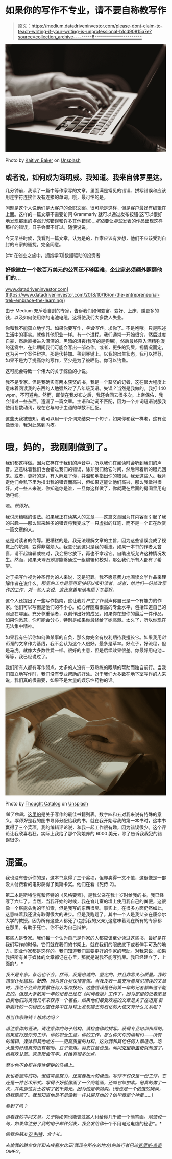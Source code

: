 # 如果你的写作不专业，请不要自称教写作

> 原文：<https://medium.datadriveninvestor.com/please-dont-claim-to-teach-writing-if-your-writing-is-unprofessional-b1cd90815a7e?source=collection_archive---------6----------------------->

![](img/2f4873668a9bcae1d2b8b8fe461ae7d3.png)

Photo by [Kaitlyn Baker](https://unsplash.com/@kaitlynbaker?utm_source=medium&utm_medium=referral) on [Unsplash](https://unsplash.com?utm_source=medium&utm_medium=referral)

## 或者说，如何成为海明威。我知道。我来自佛罗里达。

几分钟前，我读了一篇中等作家写的文章，里面满是常见的错误、拼写错误和应该用连字符连接但没有连接的单词。哦，最可怕的是。

问题是这个人说他们是大客户的全职文案。很可能是这样，但是客户最好有编辑在上面。这样的一篇文章不需要访问 Grammarly 就可以通过发布按钮(这可以很好地发现那里的*与他们的*错误和许多其他错误)...*那边*要让*那边*发表的作品出现这样那样的错误，日子会很不好过。随便说说。

今天早些时候，我看到一篇文章，认为是的，作家应该有梦想，他们不应该受到自封的专家的骚扰。完全同意。

[](https://www.datadriveninvestor.com/2018/10/16/on-the-entrepreneurial-trek-embrace-the-learning/) [## 在创业之旅中，拥抱学习|数据驱动的投资者

### 好像建立一个数百万美元的公司还不够困难，企业家必须额外照顾他们的…

www.datadriveninvestor.com](https://www.datadriveninvestor.com/2018/10/16/on-the-entrepreneurial-trek-embrace-the-learning/) 

由于 Medium 充斥着自封的专家，告诉我们如何变富、变好、上床、赚更多的钱，以及如何使用你的电池电缆，这将使我们大多数人失业。

你和我不能孤立地学习。如果你要写作，*学会写作*。求你了。不是咆哮。只是陈述生活中的事实。就像其他职业一样。有一个进程。我们通常一开始很穷，然后过度自豪，然后直接进入深深的、黑暗的沮丧(我写的是狗屎)，然后最终陷入酒精弥漫的迷雾中，在此期间我们可能会写出一部杰作。或者，更多的狗屎，视情况而定，这为另一个案件辩护。那是伏特加。移到琴键上。以我的出生状态，我可以推荐，如果不是为了提高你的写作，至少是为了被晒伤。你可以钓鱼。

这可能会导致一个伟大的关于鲸鱼的小说。

我不是专家。但是我确实有两本获奖的书，我是一个获奖的记者，这在很大程度上意味着阅读我的东西的人勉强熬过了八年级英语。失误？当然是我做的。我打 140 wpm，不可避免。然而，即使在我发布之后，我还会回去很多次。上帝保佑，我会错过一些东西。遗漏了一篇文章。主语和动词不匹配，因为一个介词短语说服我使用复数动词，现在它与句子主语的单数不匹配。

这些天我被告知，我可以用一个介词来结束一个句子，如果你和我一样老，这有点像亵渎，我对此感到内疚。

# 哦，妈的，我刚刚做到了。

我们都这样做。因为它存在于我们的声音中，所以我们在阅读时会听到我们的声音。这意味着我们也会错过我们的错误，除非我们给它时间，然后带着新的眼光回来。或者，更好的是，有人解雇了你，并温和地指出你的错误。我爱这些人。我肯定他们会私下里为指出我的错误而高兴，但如果这能让他们高兴，那么我做得很好。对一些人来说，你知道你是谁，一旦你这样做了，你就藏在后面的房间里用电池电缆。

嗯。*做得好*。

我讨厌糟糕的语法。如果我正在读某人的文章——这篇文章因为其内容而引起了我的兴趣——那么越来越多的错误将我变成了一只虚拟的红笔，而不是一个正在欣赏一篇文章的人。

这是对读者的侮辱。更糟糕的是，我无法理解文章的主旨，因为这些错误变成了视觉上的坑洞，变得非常烦人。我意识到这只是我的看法。如果一本书的作者太吝啬，请不起编辑或校对，我会把它放下，再也不拿起它。自助出版允许这种情况发生。然而，如果*天青石预言*能够通过一组编辑和校对，那么我们所有人都有了希望。

对于把写作视为神圣行为的人来说，这是犯罪。我不愿意费力地阅读文学作品来理解作者在说什么。*那里的工作是写得足够好以吸引读者。或者，给他们一份修改写作的工作，对一些人来说，这比拿着电池电缆下车要好。*

这个人还提出了一些写作指南，这让我对*产生了怀疑*声称自己是一个有能力的作家。他们可以写但是他们的不小心。细心伴随着很高的专业水平，包括知道自己的弱点在哪里。充分尊重读者，以创作出好的成品。如果你在想你的最后一件作品，如果你愿意，你可能会分心，特别是如果你最终给了她高潮。太久了，所以你现在无法集中精神。

如果我有告诉你如何做某事的自负，那么你完全有权利期待我擅长它。如果我用*他们是*的文章作为基线，我不会认为这个人很好。最多是草率。好点子，好流程，但是马虎。就像大多数性爱一样。很好的主意，但是后续效果很差。你最好用电池…等等，我已经说过了。

我们所有人都有写作弱点。太多的人没有一双熟练的眼睛的帮助而独自前行。当我们孤立地写作时，我们没有专业帮助的好处。对于我们大多数在地下室写作的人来说，我们真的很需要，如果不是大量的娱乐性药物的话。

![](img/17081f0615f17eab1e0a8f6c5c13950d.png)

Photo by [Thought Catalog](https://unsplash.com/@thoughtcatalog?utm_source=medium&utm_medium=referral) on [Unsplash](https://unsplash.com?utm_source=medium&utm_medium=referral)

*除了你做*。[这里的](https://thewritelife.com/best-books-on-writing/)是关于写作的最佳书籍列表。数字四和五对我来说有特殊的意义。*写得好*是我的图书导师分配给我的书，就在我开始写我的第一本书时，这本书赢得了三个奖项。我的编辑评论说，和我一起工作很有趣，因为错误很少。这个评论让我欣喜若狂。实际上我给了那个狗娘养的 6000 美元，除了告诉我我犯的错误很少。

# 混蛋。

我也没有告诉你的是，这本书赢得了三个奖项，但却卖得一文不值，这很像是一部没人付费看的电影获得了奥斯卡奖。他们在看《死侍 2》。

第二本是斯特伦克和怀特的《风格要素》，是我父亲在我十岁时给我的书。我已经写了六年了。当然，当我开始的时候，我在育儿室的墙上使用我自己的粪便，这很像一个崭露头角的毕加索，但是我写的东西很臭。事实上，在很多方面仍然如此，这意味着我还没有取得很大的进步。但是我跑题了。其中一个人是我父亲在康奈尔大学的教授。因为所有这些人都死了(包括我的父亲),这意味着现在所有的专家都在那里。有助于死亡。你不必为自己辩护。

那些人是专家。我们每一个认为自己是作家的人都应该至少读过这些书，最好是在我们写作的时候，它们就在我们的书架上，就在我们的眼皮底下或者伸手可及的地方。职业作家都是这样的。我们知道我们需要更好的作家的帮助。对我来说，如果我把所有关于媒体的文章都记在心里，那就是说我不能写狗屎。我已经建立了，上面的*。*

*我不是专家。永远也不会。然而，我是忠诚的、坚定的，并且非常关心质量。我的错误让我尴尬。**好的**。因为这让我保持警惕。当我发表一篇充斥着常见错误的文章时，我绝不会声称要教任何人写作技巧，这些错误是任何第一年的记者都知道不能犯的。但是大多数第一年的记者已经在《问询者报》工作了，因为那里的记者愿意出卖他们的灵魂几年来获得一个署名，如果他们最受欢迎的文章是关于在迈克·彭斯委托的一次秘密太空任务中在月球上发现猫王的石化的大便又有什么关系呢？*

*想当作家赚钱？想成功吗？*

*请注意你的语法。请注意你的句子结构。请检查你的拼写。获得专业培训和帮助。如果这将是你的工作，你的职业生涯，你的工作，那么你欠你的编辑们——所有的编辑，媒体和其他地方——更高质量的材料。这对我和其他任何人都适用。吃大量的纤维真的很有帮助。豆子管用。羽衣甘蓝也是。问问[克里斯盖奇](https://medium.com/u/67d9cdce33af?source=post_page-----b1cd90815a7e--------------------------------)就知道了。她喜欢甘蓝。克里斯会写字。*纤维有很多优点。**

*至少你不会死在慢性便秘的马桶上。*

*我也希望你成功。但这需要努力，还需要极大的谦逊。写作不仅仅是一份工作，它还是一种艺术形式。写得不好就像画了一个简笔画，还叫它毕加索。他真的做了一次，并向那位女士收取了数千美元。因为他是毕加索。(他也是一个傲慢的狗屎，但我跑题了。我想知道他是不是像我一样从屎开始的？他毕竟是个神童……)*

*看到了吗？*

*请看我的中间文章，关于*你如何也能骗过富人付给你几千或一个简笔画。*顺便说一句，如果你注册了我的电子邮件列表，我会发给你*十个不用电池电缆的秘密*。*

*偷我的朋友[安·利特](https://medium.com/u/3ec6d40cef16?source=post_page-----b1cd90815a7e--------------------------------)，合十礼。*

*去偷我的跳伞伙伴和去埃塞尔比亚(我现在所在的地方)的旅行者巴迪[克里斯·盖奇](https://medium.com/u/67d9cdce33af?source=post_page-----b1cd90815a7e--------------------------------) OMFG。*